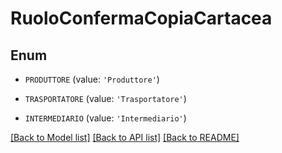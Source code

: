 # RuoloConfermaCopiaCartacea


## Enum

* `PRODUTTORE` (value: `'Produttore'`)

* `TRASPORTATORE` (value: `'Trasportatore'`)

* `INTERMEDIARIO` (value: `'Intermediario'`)

[[Back to Model list]](../README.md#documentation-for-models) [[Back to API list]](../README.md#documentation-for-api-endpoints) [[Back to README]](../README.md)



